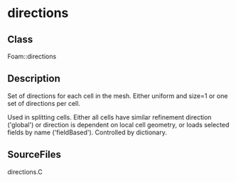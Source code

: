 # directions 
## Class
Foam::directions

## Description
Set of directions for each cell in the mesh. Either uniform and size=1
or one set of directions per cell.

Used in splitting cells.
Either all cells have similar refinement direction ('global') or
direction is dependent on local cell geometry, or loads selected fields
by name ('fieldBased'). Controlled by dictionary.

## SourceFiles
directions.C

